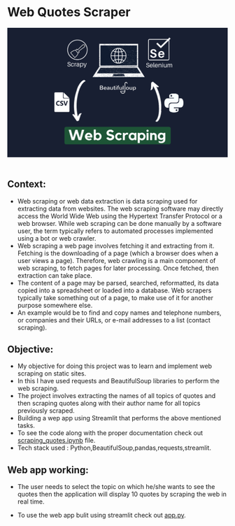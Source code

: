 # Web Quotes Scraper


<center><img src= "https://raw.githubusercontent.com/ashwinshetgaonkar/kaggle-kernel-images/main/web%20scraping.png" alt ="web scraping" style='width:600px;'></center><br>



## Context:
* Web scraping or web data extraction is data scraping used for extracting data from websites. The web scraping software may directly access the World Wide Web using the Hypertext Transfer Protocol or a web browser. While web scraping can be done manually by a software user, the term typically refers to automated processes implemented using a bot or web crawler. 
* Web scraping a web page involves fetching it and extracting from it. Fetching is the downloading of a page (which a browser does when a user views a page). Therefore, web crawling is a main component of web scraping, to fetch pages for later processing. Once fetched, then extraction can take place. 
* The content of a page may be parsed, searched, reformatted, its data copied into a spreadsheet or loaded into a database. Web scrapers typically take something out of a page, to make use of it for another purpose somewhere else.
*  An example would be to find and copy names and telephone numbers, or companies and their URLs, or e-mail addresses to a list (contact scraping).


## Objective:
* My objective for doing this project was to learn and implement web scraping on static sites.
* In this I have used requests and BeautifulSoup libraries to perform the web scraping.
* The project involves extracting the names of all topics of quotes and then scraping quotes along with their author name for all topics
  previously scraped.
* Building a wep app using Streamlit that performs the above mentioned tasks.
* To see the code along with the proper documentation check out [scraping_quotes.ipynb](https://github.com/ashwinshetgaonkar/Web-Quotes-Scraper/blob/main/scraping_quotes.ipynb) file.
* Tech stack used : Python,BeautifulSoup,pandas,requests,streamlit.


## Web app working:

* The user needs to select the topic on which he/she wants to see the quotes then the application will display 10 quotes by scraping the web in real time.

* To use the web app bulit using streamlit check out [app.py](https://share.streamlit.io/ashwinshetgaonkar/web-quotes-scraper/main/app.py).


